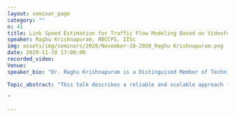 ```yaml
---
layout: seminar_page
category: ""
n: 41
title: Link Speed Estimation for Traffic Flow Modeling Based on Videofeeds from Monocular Cameras
speaker: Raghu Krishnapuram, RBCCPS, IISc
img: assets/img/seminars/2020/November-10-2020_Raghu Krishnapuram.png
date: 2020-11-10 17:00:00 
recorded_video: 
Venue: 
speaker_bio: "Dr. Raghu Krishnapuram is a Distinguised Member of Technical Staff at RBCCPS, IISc, Bangalore. He received his B.Tech. degree from IIT Bombay in 1978, and his M.S. degree from Louisiana State University, Baton Rouge, USA, in 1984. After graduating with a PhD in Computer Engineering from Carnegie Mellon University in 1987, he worked initially at the University of Missouri, Columbia, and later at the Colorado School of Mines, Golden until the year 2000. Most recently, he served as the Head of the R&D and IP Cell, as well as a Professor in Computer Science and Engineering, at the Ramaiah Institute of Technology, Bangalore. Earlier, he spent 16 years in industry R&D. From 2000 to 2013, he held various leadership positions at IBM Research India. During the last 4 years of his tenure at IBM Research India, he served as Associate Director, where he led projects in the area of “Knowledge, Information, and Smarter Planet Solutions”, with a particular focus on emerging markets. He also served as a relationship manager for IBM’s services divisions such as IBM Global Process Services and IBM Business Services during this time. During 2014-15, he worked at the IBM T J Watson Center, Yorktown Heights, New York, where he was a technical leader for cognitive computing research. He was also the Program Manager, Financial Services, Xerox Research Centre India, during 2015-16. Dr. Raghu has published about 170 papers in journals and conferences, many with a very high citation count. He has filed over 40 patent disclosures at the US Patent Office. He has been recognized as a Master Inventor by IBM and has served on the Technology Council of the IBM Academy of Technology. He is also a Fellow of the IEEE and the Indian National Academy of Engineers (INAE)."

Topic_abstract: "This talk describes a reliable and scalable approach for real-time estimation of link speeds (i.e., traffic speeds on specific road segments) based on video feeds coming from monocular cameras. We detect and track vehicles of specific types, identify anchor points (or keypoints) on them, compute their poses, and use this information to estimate their speeds. We use deep learning methods for vehicle detection, tracking, keypoint detection and localization, and traditional 3D pose estimation techniques for which precise mathematical solutions are available. Thus, our approach exploits the best of both worlds. The proposed approach does not require any physical measurements (extrinsics) in the road scene, making it scalable and easy to install. Our results on video feeds from Bangalore, India, show that the method is able to generalize well for cameras mounted on streetlight poles, congested traffic situations, and various lighting conditions. Thus, the solution is suitable for emerging market scenarios where traffic tends to be chaotic and dense, and mounting speed sensors or strategically located downward-facing cameras is not feasible. The code and dataset for this work have been made available. This work was carried out in collaboration with Shantam Shorewala and Prajwal Rao, and was recently presented at the 2020 IEEE Intelligent Transportation Systems Conference (ITSC)Rhodes, Greece.

"

---
```


